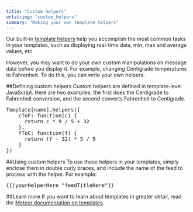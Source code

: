 ```yaml
---
title: "Custom Helpers"
urlstring: "custom_helpers"
summary: "Making your own template helpers"
---
```


Our built-in [template helpers](/docs/template-helpers-reference) help you accomplish the most common tasks in your templates, such as displaying real-time data, min, max and average values, etc.

However, you may want to do your own custom manipulations on message data before you display it. For example, changing Centigrade temperatures to Fahrenheit. To do this, you can write your own helpers.

##Defining custom helpers
Custom helpers are defined in template-level JavaScript. Here are two examples, the first does the Centigrade to Fahrenheit conversion, and the second converts Fahrenheit to Centigrade.

<pre>
Template[name].helpers({
    cToF: function(c) {
      return c * 9 / 5 + 32
    },
    fToC: function(f) {
      return (f - 32) * 5 / 9
    }
})
</pre>

##Using custom helpers
To use these helpers in your templates, simply enclose them in double curly braces, and include the name of the feed to process with the helper. For example:

<pre>
{{|yourHelperHere "feedTitleHere"}}
</pre>

##Learn more
If you want to learn about templates in greater detail, read the [Meteor documentation on templates](http://docs.meteor.com/#/basic/defining-templates).
